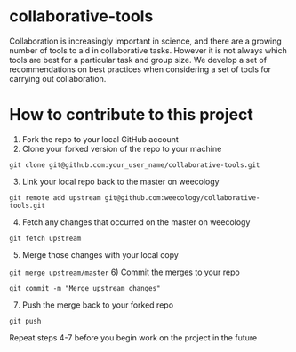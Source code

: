 collaborative-tools
===================

Collaboration is increasingly important in science, and there are a growing number of tools to aid in collaborative tasks.
However it is not always which tools are best for a particular task and group size.
We develop a set of recommendations on best practices when considering a set of tools for carrying out collaboration.

How to contribute to this project
=================================
1) Fork the repo to your local GitHub account
2) Clone your forked version of the repo to your machine

`git clone git@github.com:your_user_name/collaborative-tools.git`

3) Link your local repo back to the master on weecology

`git remote add upstream git@github.com:weecology/collaborative-tools.git`

4) Fetch any changes that occurred on the master on weecology

`git fetch upstream`

5)  Merge those changes with your local copy

`git merge upstream/master`
6)  Commit the merges to your repo

`git commit -m "Merge upstream changes"`

7)  Push the merge back to your forked repo

`git push`

Repeat steps 4-7 before you begin work on the project in the future

 